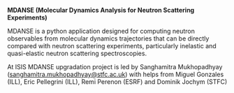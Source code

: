 **MDANSE (Molecular Dynamics Analysis for Neutron Scattering Experiments)**

MDANSE is a python application designed for computing neutron observables from molecular dynamics trajectories that can be directly compared with neutron scattering experiments, particularly inelastic and quasi-elastic neutron scattering spectroscopies.

At ISIS MDANSE upgradation project is led by Sanghamitra Mukhopadhyay (sanghamitra.mukhopadhyay@stfc.ac.uk) with helps from Miguel Gonzales (ILL), Eric Pellegrini (ILL), Remi Perenon (ESRF) and Dominik Jochym (STFC)
